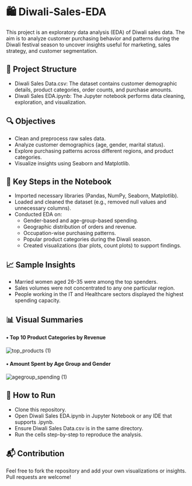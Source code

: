 # 🛍️ Diwali-Sales-EDA

This project is an exploratory data analysis (EDA) of Diwali sales data. The aim is to analyze customer purchasing behavior and patterns during the Diwali festival season to uncover insights useful for marketing, sales strategy, and customer segmentation.

## 📁 Project Structure

* Diwali Sales Data.csv: The dataset contains customer demographic details, product categories, order counts, and purchase amounts.
* Diwali Sales EDA.ipynb: The Jupyter notebook performs data cleaning, exploration, and visualization.

## 🔍 Objectives

* Clean and preprocess raw sales data.
* Analyze customer demographics (age, gender, marital status).
* Explore purchasing patterns across different regions, and product categories.
* Visualize insights using Seaborn and Matplotlib.
  
## 🧩 Key Steps in the Notebook
* Imported necessary libraries (Pandas, NumPy, Seaborn, Matplotlib).
* Loaded and cleaned the dataset (e.g., removed null values and unnecessary columns).
* Conducted EDA on:
   * Gender-based and age-group-based spending.
   * Geographic distribution of orders and revenue.
   * Occupation-wise purchasing patterns.
   * Popular product categories during the Diwali season.
   * Created visualizations (bar plots, count plots) to support findings.

## 📈 Sample Insights
* Married women aged 26–35 were among the top spenders.
* Sales volumes were not concentrated to any one particular region.
* People working in the IT and Healthcare sectors displayed the highest spending capacity.

## 📊 Visual Summaries
#### • Top 10 Product Categories by Revenue
![top_products (1)](https://github.com/user-attachments/assets/e863e5ba-2755-4475-af76-a10c66d974b8)

#### • Amount Spent by Age Group and Gender
![agegroup_spending (1)](https://github.com/user-attachments/assets/16349833-fa26-4c75-b778-de09119a5d1e)

## 🚀 How to Run
* Clone this repository.
* Open Diwali Sales EDA.ipynb in Jupyter Notebook or any IDE that supports .ipynb.
* Ensure Diwali Sales Data.csv is in the same directory.
* Run the cells step-by-step to reproduce the analysis.

## 📬 Contribution
Feel free to fork the repository and add your own visualizations or insights. Pull requests are welcome!
